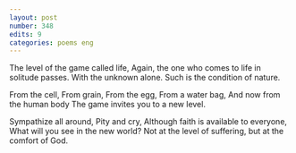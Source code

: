```yaml
---
layout: post
number: 348
edits: 9
categories: poems eng
---
```


The level of the game called life,
Again, the one who comes to life in solitude passes.
With the unknown alone.
Such is the condition of nature.

From the cell, 
From grain,
From the egg, 
From a water bag,
And now from the human body
The game invites you to a new level.

Sympathize all around,
Pity and cry, 
Although faith is available to everyone,
What will you see in the new world?
Not at the level of suffering, but at the comfort of God.
